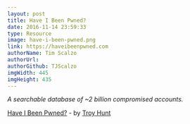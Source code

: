 ```yaml
---
layout: post
title: Have I Been Pwned?
date: 2016-11-14 23:59:33
type: Resource
image: have-i-been-pwned.png
link: https://haveibeenpwned.com
authorName: Tim Scalzo
authorUrl: 
authorGithub: TJScalzo
imgWidth: 445
imgHeight: 435
---
```


_A searchable database of ~2 billion compromised accounts._



[Have I Been Pwned?](https://haveibeenpwned.com) - by [Troy Hunt](https://www.troyhunt.com)
